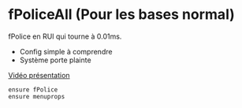 # fPoliceAll (Pour les bases normal)

fPolice en RUI qui tourne à 0.01ms.

- Config simple à comprendre
- Système porte plainte

[Vidéo présentation](https://streamable.com/1or4gp)

```
ensure fPolice
ensure menuprops
```
